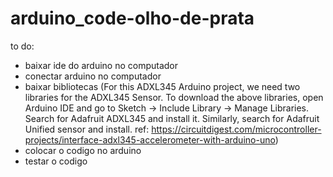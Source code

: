 # arduino_code-olho-de-prata


to do:
- baixar ide do arduino no computador
- conectar arduino no computador
- baixar bibliotecas (For this ADXL345 Arduino project, we need two libraries for the ADXL345 Sensor. To download the above libraries, open Arduino IDE and go to Sketch -> Include Library -> Manage Libraries. Search for Adafruit ADXL345 and install it. Similarly, search for Adafruit Unified sensor and install. ref: https://circuitdigest.com/microcontroller-projects/interface-adxl345-accelerometer-with-arduino-uno)
- colocar o codigo no arduino
- testar o codigo
